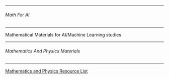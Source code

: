 ------------------
###### Math For AI
-------------------

Mathematical Materials for AI/Machine Learning studies

------------------
###### Mathematics  And Physics Materials
---------------------
[Mathematics and Physics Resource List](http://math.ucr.edu/home/baez/books.html#statistical_mechanics)
